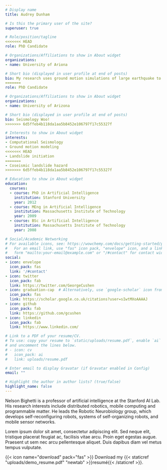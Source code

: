 ```yaml
---
# Display name
title: Audrey Dunham

# Is this the primary user of the site?
superuser: true

# Role/position/tagline
<<<<<<< HEAD
role: PhD Candidate 

# Organizations/Affiliations to show in About widget
organizations:
- name: University of Ariona

# Short bio (displayed in user profile at end of posts)
bio: My research uses ground motion simulations of large earthquake to better understand the interactions between landsliding and topographic amplification
=======
role: PhD Candidate

# Organizations/Affiliations to show in About widget
organizations:
- name: University of Arizona

# Short bio (displayed in user profile at end of posts)
bio: Seismology Woo!
>>>>>>> 6d5ffeb4b118da1aa5b8452e106797f17c55327f

# Interests to show in About widget
interests:
- Computational Seismology
- Ground motion modeling
<<<<<<< HEAD
- Landslide initiation
=======
- Coseismic landslide hazard
>>>>>>> 6d5ffeb4b118da1aa5b8452e106797f17c55327f

# Education to show in About widget
education:
  courses:
  - course: PhD in Artificial Intelligence
    institution: Stanford University
    year: 2012
  - course: MEng in Artificial Intelligence
    institution: Massachusetts Institute of Technology
    year: 2009
  - course: BSc in Artificial Intelligence
    institution: Massachusetts Institute of Technology
    year: 2008

# Social/Academic Networking
# For available icons, see: https://wowchemy.com/docs/getting-started/page-builder/#icons
#   For an email link, use "fas" icon pack, "envelope" icon, and a link in the
#   form "mailto:your-email@example.com" or "/#contact" for contact widget.
social:
- icon: envelope
  icon_pack: fas
  link: '/#contact'
- icon: twitter
  icon_pack: fab
  link: https://twitter.com/GeorgeCushen
- icon: graduation-cap  # Alternatively, use `google-scholar` icon from `ai` icon pack
  icon_pack: fas
  link: https://scholar.google.co.uk/citations?user=sIwtMXoAAAAJ
- icon: github
  icon_pack: fab
  link: https://github.com/gcushen
- icon: linkedin
  icon_pack: fab
  link: https://www.linkedin.com/

# Link to a PDF of your resume/CV.
# To use: copy your resume to `static/uploads/resume.pdf`, enable `ai` icons in `params.toml`, 
# and uncomment the lines below.
# - icon: cv
#   icon_pack: ai
#   link: uploads/resume.pdf

# Enter email to display Gravatar (if Gravatar enabled in Config)
email: ""

# Highlight the author in author lists? (true/false)
highlight_name: false
---
```


Nelson Bighetti is a professor of artificial intelligence at the Stanford AI Lab. His research interests include distributed robotics, mobile computing and programmable matter. He leads the Robotic Neurobiology group, which develops self-reconfiguring robots, systems of self-organizing robots, and mobile sensor networks.

Lorem ipsum dolor sit amet, consectetur adipiscing elit. Sed neque elit, tristique placerat feugiat ac, facilisis vitae arcu. Proin eget egestas augue. Praesent ut sem nec arcu pellentesque aliquet. Duis dapibus diam vel metus tempus vulputate.

{{< icon name="download" pack="fas" >}} Download my {{< staticref "uploads/demo_resume.pdf" "newtab" >}}resumé{{< /staticref >}}.
